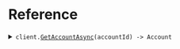 # Reference
<details><summary><code>client.<a href="/src/SeedApi/SeedApiClient.cs">GetAccountAsync</a>(accountId) -> Account</code></summary>
<dl>
<dd>

#### 🔌 Usage

<dl>
<dd>

<dl>
<dd>

```csharp
await client.GetAccountAsync("account_id");
```
</dd>
</dl>
</dd>
</dl>

#### ⚙️ Parameters

<dl>
<dd>

<dl>
<dd>

**accountId:** `string` 
    
</dd>
</dl>
</dd>
</dl>


</dd>
</dl>
</details>

